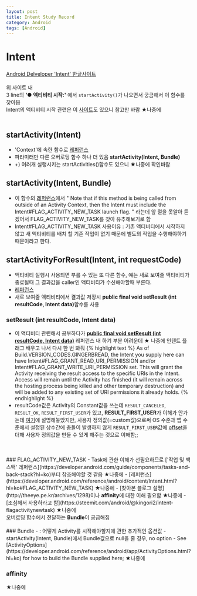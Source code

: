 ```yaml
---
layout: post
title: Intent Study Record
category: Android
tags: [Android]
---
```


# Intent
[Android Delveloper 'Intent' 한글사이트](https://developer.android.com/guide/components/intents-filters?hl=ko)
<br/>
<br/>
위 사이트 내 <br/>
3 line의 <strong>'● 액티비티 시작:'</strong> 에서 `startActivity()`가 나오면서 궁금해서 이 함수를 찾아봄<br/>
Intent의 액티비티 시작 관련은 이 [사이트](https://developer.android.com/training/basics/firstapp/starting-activity?hl=ko)도 
있으니 참고만 바람 ★나중에<br/>
<br/>

## startActivity(Intent)
- 'Context'에 속한 함수로 [레퍼런스](https://developer.android.com/reference/android/content/Context.html?hl=ko#startActivity(android.content.Intent))
- 파라미터만 다른 오버로딩 함수 하나 더 있음 <strong>startActivity(Intent, Bundle)</strong>
- +) 여러개 실행시키는 startActivities()함수도 있으니 ★나중에 확인바람

## startActivity(Intent, Bundle)
- 이 함수의 [레퍼런스](https://developer.android.com/reference/android/content/Context.html?hl=ko#startActivity(android.content.Intent,%2520android.os.Bundle))에서
" Note that if this method is being called from outside of an Activity Context, 
  then the Intent must include the Intent#FLAG_ACTIVITY_NEW_TASK launch flag. " 라는데 앞 절을 못알아 듣겠어서 FLAG_ACTIVITY_NEW_TASK를 찾아 유추해보기로 함
- Intent#FLAG_ACTIVITY_NEW_TASK 사용이유 : 기존 액티비티에서 시작하지 않고 새 액티비티를 배치 할 기존 작업이 없기 때문에 별도의 작업을 수행해야하기 때문이라고 한다.

## startActivityForResult(Intent, int requestCode)
- 액티비티 실행시 사용되면 부를 수 있는 또 다른 함수, 얘는 새로 보여줄 액티비티가 종료될때 그 결과값을 caller인 액티비티가 수신해야할때 부른다. 
- [레퍼런스](https://developer.android.com/reference/android/app/Activity.html?hl=ko#startActivityForResult(android.content.Intent,%20int))
- 새로 보여줄 액티비티에서 결과값 저장시 <strong>public final void setResult (int resultCode, Intent data)</strong>함수를 사용
### setResult (int resultCode, Intent data)
- 이 액티비티 관련해서 공부하다가 [<strong>public final void setResult (int resultCode, Intent data)</strong>](https://developer.android.com/reference/android/app/Activity.html?hl=ko#setResult(int))
레퍼런스 내 하기 부분 어려운데 ★ 나중에 인텐트 플래그 배우고 나서 다시 한 번 봐줘
{% highlight text %}
As of Build.VERSION_CODES.GINGERBREAD, the Intent you supply here can have Intent#FLAG_GRANT_READ_URI_PERMISSION and/or Intent#FLAG_GRANT_WRITE_URI_PERMISSION set. This will grant the Activity receiving the result access to the specific URIs in the Intent. Access will remain until the Activity has finished (it will remain across the hosting process being killed and other temporary destruction) and will be added to any existing set of URI permissions it already holds.
{% endhighlight %}
- resultCode값은 Activity의 Constant값을 쓰는데 `RESULT_CANCELED`, `RESULT_OK`, `RESULT_FIRST_USER`가 있고,
  <strong>RESULT_FIRST_USER</strong>가 이해가 안가는데 [여기](https://stackoverflow.com/a/49225512)에 설명해놓았지만,
  사용자 정의값(=custom값)으로써 OS 수준과 앱 수준에서 설정된 상수간에 충돌이 발생하지 않게 `RESULT_FIRST_USER`값에 [offset](http://www.terms.co.kr/offset.htm)을 더해 사용자 정의값을 만들 수 있게 해주는 것으로 이해함;;
  
<br/>
<br/>
### FLAG_ACTIVITY_NEW_TASK
- Task에 관한 이해가 선필요하므로 ['작업 및 백 스택' 레퍼런스](https://developer.android.com/guide/components/tasks-and-back-stack?hl=ko)부터 참조해야할 것 같음 ★나중에
- [레퍼런스](https://developer.android.com/reference/android/content/Intent.html?hl=ko#FLAG_ACTIVITY_NEW_TASK) ★나중에
- [찾아본 블로그 설명](http://theeye.pe.kr/archives/1298)이나 <strong>affinity</strong>에 대한 이해 필요함  ★나중에
- [조심해서 사용하라고 함](https://steemit.com/android/@kingori2/intent-flagactivitynewtask)  ★나중에
<br/>
오버로딩 함수에서 전달하는 <strong>Bundle</strong>이 궁금해짐<br/>
<br/>
### Bundle 
- : 어떻게 Activity를 시작해야할지에 관한 추가적인 옵션값
- startActivity(Intent, Bundle)에서 Bundle값으로 null을 줄 경우, no option
- See [ActivityOptions](https://developer.android.com/reference/android/app/ActivityOptions.html?hl=ko) for how to build the Bundle supplied here; ★나중에


### affinity 
★나중에





